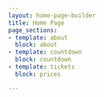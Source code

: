 ```yaml
---
layout: home-page-builder
title: Home Page
page_sections:
- template: about
  block: about
- template: countdown
  block: countdown
- template: tickets
  block: prices

---
```

